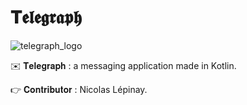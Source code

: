 # 𝐓𝖊𝖑𝖊𝖌𝖗𝖆𝖕𝖍

![telegraph_logo](https://user-images.githubusercontent.com/87578863/160559792-a4c450bd-c926-4241-a87e-837ea9e4d1d5.png)


✉️ 𝐓𝐞𝐥𝐞𝐠𝐫𝐚𝐩𝐡 : a messaging application made in Kotlin.

👉 𝐂𝐨𝐧𝐭𝐫𝐢𝐛𝐮𝐭𝐨𝐫 : Nicolas Lépinay.
